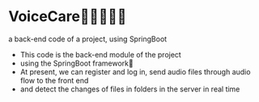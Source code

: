 # VoiceCare👋👴👦👧👵
a back-end code of a project, using SpringBoot 

- This code is the back-end module of the project
- using the SpringBoot framework🚀
- At present, we can register and log in, send audio files through audio flow to the front end
- and detect the changes of files in folders in the server in real time

